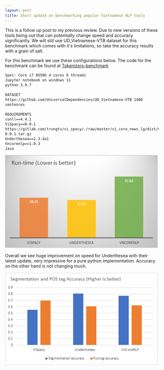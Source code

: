 ```yaml
---
layout: post
title: Short update on benchmarking popular Vietnamese NLP tools 
---
```


This is a follow up post to my previous review. Due to new versions of these tools being out that can potentially change speed and accuracy significantly. We will still use UD_Vietnamese-VTB dataset for this benchmark which comes with it's limitations, so take the accuracy results with a grain of salt. 

For this benchmark we use these configurations below. The code for the benchmark can be found at [Tokenizers-benchmark](https://github.com/huybik/Tokenizers-benchmark)


```
Spec: Core i7 8550U 4 cores 8 threads
Jupyter notebook on windows 11
python 3.9.7

DATASET
https://github.com/UniversalDependencies/UD_Vietnamese-VTB 1400 sentences

REQUIREMENTS
conll==4.4.1
ViSpacy==0.0.1 https://gitlab.com/trungtv/vi_spacy/-/raw/master/vi_core_news_lg/dist/vi_core_news_lg-0.0.1.tar.gz
Underthesea==1.3.4a1
Vncorenlp==1.0.3 
Java
```
<p align="left">
<img src='https://github.com/huybik/Tokenizers-benchmark/blob/1b8662504e5c515303b045a9a28b518dec237a11/images/runtime.png?raw=true' width=500>
</p>

Overall we see huge improvement on speed for Underthesea with their latest update, very impressive for a pure python implementation. Accuracy on the other hand is not changing much.

<p align="left">
<img src='https://github.com/huybik/Tokenizers-benchmark/blob/1b8662504e5c515303b045a9a28b518dec237a11/images/accuracy.png?raw=true' width=500>
</p>






